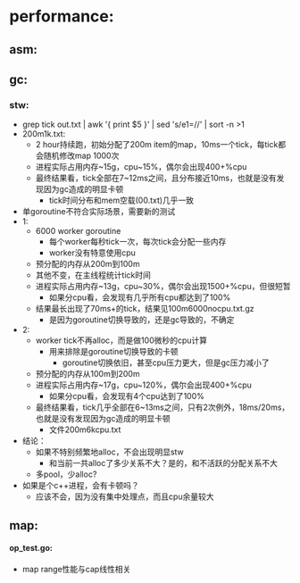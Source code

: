 
# performance:
## asm:



## gc:
### stw:
- grep tick out.txt | awk '{ print $5 }' | sed 's/e1=//' | sort -n >1
- 200m1k.txt:
  - 2 hour持续跑，初始分配了200m item的map，10ms一个tick，每tick都会随机修改map 1000次
  - 进程实际占用内存~15g，cpu~15%，偶尔会出现400+%cpu
  - 最终结果看，tick全部在7~12ms之间，且分布接近10ms，也就是没有发现因为gc造成的明显卡顿
    - tick时间分布和mem空载(00.txt)几乎一致
- 单goroutine不符合实际场景，需要新的测试
- 1:
  - 6000 worker goroutine
    - 每个worker每秒tick一次，每次tick会分配一些内存
    - worker没有特意使用cpu
  - 预分配的内存从200m到100m
  - 其他不变，在主线程统计tick时间
  - 进程实际占用内存~13g，cpu~30%，偶尔会出现1500+%cpu，但很短暂
    - 如果分cpu看，会发现有几乎所有cpu都达到了100%
  - 结果最长出现了70ms+的tick，结果见100m6000nocpu.txt.gz
    - 是因为goroutine切换导致的，还是gc导致的，不确定
- 2:
  - worker tick不再alloc，而是做100微秒的cpu计算
    - 用来排除是goroutine切换导致的卡顿
      - goroutine切换依旧，甚至cpu压力更大，但是gc压力减小了
  - 预分配的内存从100m到200m
  - 进程实际占用内存~17g，cpu~120%，偶尔会出现400+%cpu
    - 如果分cpu看，会发现有4个cpu达到了100%
  - 最终结果看，tick几乎全部在6~13ms之间，只有2次例外，18ms/20ms，也就是没有发现因为gc造成的明显卡顿
    - 文件200m6kcpu.txt
- 结论：
  - 如果不特别频繁地alloc，不会出现明显stw
    - 和当前一共alloc了多少关系不大？是的，和不活跃的分配关系不大
  - 多pool，少alloc?
- 如果是个c++进程，会有卡顿吗？
  - 应该不会，因为没有集中处理点，而且cpu余量较大



## map:
#### op_test.go:
- map range性能与cap线性相关



